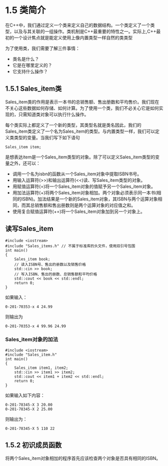 # 1.5 类简介


在C++中，我们通过定义一个类来定义自己的数据结构。一个类定义了一个类型，以及与其关联的一组操作。类机制是C++最重要的特性之一。实际上,C++最初的一个设计焦点就是能定义使用上像内置类型一样自然的类类型


为了使用类，我们需要了解三件事情：

* 类名是什么？
* 它是在哪里定义的？
* 它支持什么操作？

## 1.5.1 Sales_item类

Sales_item类的作用是表示一本书的总销售额、售出册数和平均售价。我们现在不关心这些数据如何存储、如何计算。为了使用一个类，我们不必关心它是如何实现的，只需知道类对象可以执行什么操作。

每个类实际上都定义了一个新的类型，其类型名就是类名因此，我们的Sales_item类定义了一个名为Sales_item的类型。与内置类型一样，我们可以定义类类型的变量。当我们写下如下语句

```
Sales_item item;
```

是想表达item是一个Sales_item类型的对象。除了可以定义Sales_item类型的变量之外，还可以：

* 调用一个名为isbn的函数从一个Sales_item对象中提取ISBN书号。
* 用输入运算符(>>)和输出运算符(<<)读、写Sales_item类型的对象。
* 用赋值运算符(=)将一个Sales_item对象的值赋予另一个Sales_item对象。
* 用加法运算符(+)将两个Sales_item对象相加。两个对象必须表示同一本书(相同的ISBN)。加法结果是一个新的Sales_item对象，其ISBN与两个运算对象相同，而其总销售额和售出册数则是两个运算对象的对应值之和。
* 使用复合赋值运算符(+=)将一个Sales_item对象加到另一个对象上。

## 读写Sales_item

```
#include <iostream>
#include "Sales_items.h" // 不属于标准库的头文件，使用双引号包围
int main()
{
    Sales_item book;
    // 读入ISBN号、售出的册数以及销售价格
    std::cin >> book;
    // 写入ISBN、售出的册数、总销售额和平均价格
    std::cout << book << std::endl;
    return 0;
}
```

如果输入：
```
0-201-70353-x 4 24.99
```
则输出为
```
0-201-70353-x 4 99.96 24.99
```

### Sales_item对象的加法

```
#include <iostream>
#include "Sales_item.h"
int main()
{
    Sales_item item1, item2;
    std::cin >> item1 >> item2;
    std::cout << item1 + item2 << std::endl;
    return 0;
}
```

如果输入如下内容：

```
0-201-78345-X 3 20.00
0-201-78345-X 2 25.00
```

则输出为：
```
0-201-78345-X 5 110 22
```

## 1.5.2 初识成员函数

将两个Sales_item对象相加的程序首先应该检查两个对象是否具有相同的ISBN。

```

```
